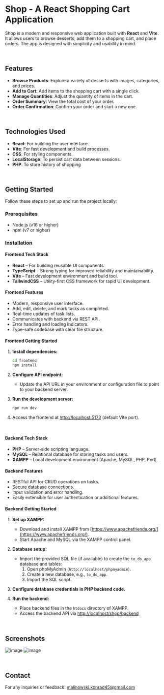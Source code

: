 # Shop - A React Shopping Cart Application

Shop is a modern and responsive web application built with **React** and **Vite**. It allows users to browse desserts, add them to a shopping cart, and place orders. The app is designed with simplicity and usability in mind.

<br>

## Features

- **Browse Products**: Explore a variety of desserts with images, categories, and prices.
- **Add to Cart**: Add items to the shopping cart with a single click.
- **Manage Quantities**: Adjust the quantity of items in the cart.
- **Order Summary**: View the total cost of your order.
- **Order Confirmation**: Confirm your order and start a new one.

<br>

##  Technologies Used

- **React**: For building the user interface.
- **Vite**: For fast development and build processes.
- **CSS**: For styling components.
- **LocalStorage**: To persist cart data between sessions.
- **PHP**: To store history of shopping

<br>

## Getting Started

Follow these steps to set up and run the project locally:

### Prerequisites

- Node.js (v16 or higher)
- npm (v7 or higher)

### Installation


#### Frontend Tech Stack

- **React** – For building reusable UI components.
- **TypeScript** – Strong typing for improved reliability and maintainability.
- **Vite** – Fast development environment and build tool.
- **TailwindCSS** – Utility-first CSS framework for rapid UI development.

#### Frontend Features

- Modern, responsive user interface.
- Add, edit, delete, and mark tasks as completed.
- Real-time updates of task lists.
- Communicates with backend via REST API.
- Error handling and loading indicators.
- Type-safe codebase with clear file structure.

#### Frontend Getting Started

1. **Install dependencies:**
    ```bash
    cd frontend
    npm install
    ```

2. **Configure API endpoint:**
   - Update the API URL in your environment or configuration file to point to your backend server.

3. **Run the development server:**
    ```bash
    npm run dev
    ```

4. Access the frontend at [http://localhost:5173](http://localhost:5173) (default Vite port).

<br>

#### Backend Tech Stack

- **PHP** – Server-side scripting language.
- **MySQL** – Relational database for storing tasks and users.
- **XAMPP** – Local development environment (Apache, MySQL, PHP, Perl).

#### Backend Features

- RESTful API for CRUD operations on tasks.
- Secure database connections.
- Input validation and error handling.
- Easily extensible for user authentication or additional features.

#### Backend Getting Started

1. **Set up XAMPP:**
   - Download and install XAMPP from [https://www.apachefriends.org/](https://www.apachefriends.org/).
   - Start Apache and MySQL via the XAMPP control panel.

2. **Database setup:**
   - Import the provided SQL file (if available) to create the `to_do_app` database and tables:
     1. Open phpMyAdmin (`http://localhost/phpmyadmin`).
     2. Create a new database, e.g., `to_do_app`.
     3. Import the SQL script.

3. **Configure database credentials in PHP backend code.**

4. **Run the backend:**
   - Place backend files in the `htdocs` directory of XAMPP.
   - Access the backend API via [http://localhost/shop/backend](http://localhost/shop/backend)


<br>

## Screenshots
![image](https://github.com/user-attachments/assets/8bc3b6fd-1025-4e94-b327-dc6bfb7b662f)
![image](https://github.com/user-attachments/assets/d05df678-9cd8-4107-9541-eb3e32c811fe)




<br>

## Contact

For any inquiries or feedback: [malinowski.konrad45@gmail.com](mailto:malinowski.konrad45@gmail.com)


